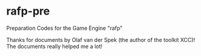 # rafp-pre
Preparation Codes for the Game Engine "rafp"

Thanks for documents by Olaf van der Spek (the author of the toolkit XCC)!
The documents really helped me a lot!
